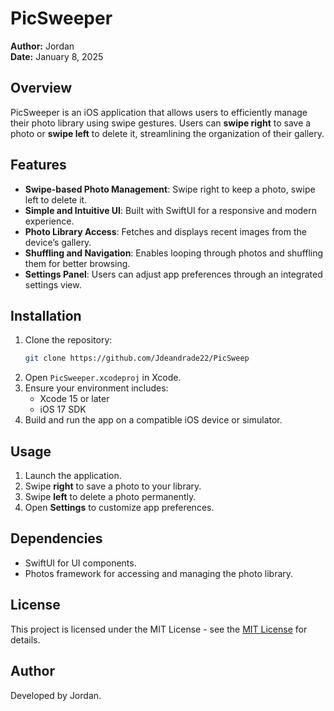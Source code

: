 # PicSweeper

**Author:** Jordan  
**Date:** January 8, 2025  

## Overview
PicSweeper is an iOS application that allows users to efficiently manage their photo library using swipe gestures. Users can **swipe right** to save a photo or **swipe left** to delete it, streamlining the organization of their gallery.

## Features
- **Swipe-based Photo Management**: Swipe right to keep a photo, swipe left to delete it.
- **Simple and Intuitive UI**: Built with SwiftUI for a responsive and modern experience.
- **Photo Library Access**: Fetches and displays recent images from the device’s gallery.
- **Shuffling and Navigation**: Enables looping through photos and shuffling them for better browsing.
- **Settings Panel**: Users can adjust app preferences through an integrated settings view.

## Installation
1. Clone the repository:
   ```sh
   git clone https://github.com/Jdeandrade22/PicSweep
   ```
2. Open `PicSweeper.xcodeproj` in Xcode.
3. Ensure your environment includes:
   - Xcode 15 or later
   - iOS 17 SDK
4. Build and run the app on a compatible iOS device or simulator.

## Usage
1. Launch the application.
2. Swipe **right** to save a photo to your library.
3. Swipe **left** to delete a photo permanently.
4. Open **Settings** to customize app preferences.

## Dependencies
- SwiftUI for UI components.
- Photos framework for accessing and managing the photo library.

## License
This project is licensed under the MIT License - see the [MIT License](https://opensource.org/licenses/MIT) for details.

## Author
Developed by Jordan.
